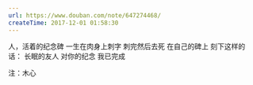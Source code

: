 ```yaml
---
url: https://www.douban.com/note/647274468/
createTime: 2017-12-01 01:58:30
---
```


人，活着的纪念碑
一生在肉身上刺字
刺完然后去死
在自己的碑上
刻下这样的话：
长眠的友人
对你的纪念
我已完成 
 

注：木心